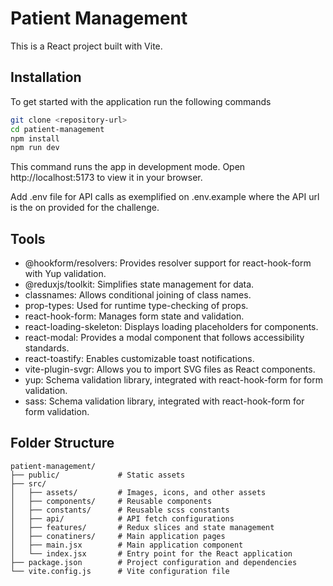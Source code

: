 # Patient Management

This is a React project built with Vite.

## Installation

To get started with the application run the following commands

```bash
git clone <repository-url>
cd patient-management
npm install
npm run dev
```
This command runs the app in development mode. Open http://localhost:5173 to view it in your browser.

Add .env file for API calls as exemplified on .env.example where the API url is the on provided for the challenge.

## Tools

- @hookform/resolvers: Provides resolver support for react-hook-form with Yup validation.
- @reduxjs/toolkit: Simplifies state management for data.
- classnames: Allows conditional joining of class names.
- prop-types: Used for runtime type-checking of props.
- react-hook-form: Manages form state and validation.
- react-loading-skeleton: Displays loading placeholders for components.
- react-modal: Provides a modal component that follows accessibility standards.
- react-toastify: Enables customizable toast notifications.
- vite-plugin-svgr: Allows you to import SVG files as React components.
- yup: Schema validation library, integrated with react-hook-form for form validation.
- sass: Schema validation library, integrated with react-hook-form for form validation.

## Folder Structure

```
patient-management/
├── public/             # Static assets
├── src/
│   ├── assets/         # Images, icons, and other assets
│   ├── components/     # Reusable components
│   ├── constants/      # Reusable scss constants
│   ├── api/            # API fetch configurations
│   ├── features/       # Redux slices and state management
│   ├── conatiners/     # Main application pages
│   ├── main.jsx        # Main application component
│   └── index.jsx       # Entry point for the React application
├── package.json        # Project configuration and dependencies
└── vite.config.js      # Vite configuration file
```

